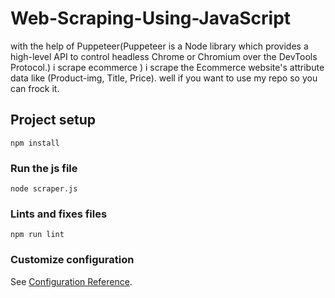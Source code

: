 # Web-Scraping-Using-JavaScript
with the help of Puppeteer(Puppeteer is a Node library which provides a high-level API to control headless Chrome or Chromium over the DevTools Protocol.) i scrape ecommerce ) i scrape the Ecommerce website's attribute data like (Product-img, Title, Price). well if you want to use my repo so you can frock it.

## Project setup
```
npm install
```

### Run the js file
```
node scraper.js
```

### Lints and fixes files
```
npm run lint
```

### Customize configuration
See [Configuration Reference](https://cli.vuejs.org/config/).
